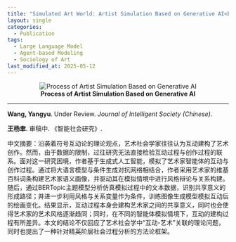 ```yaml
---
title: "Simulated Art World: Artist Simulation Based on Generative AI<br>“模拟艺术界“：基于生成式人工智能的艺术家智能体仿真模拟"
layout: single
categories:
  - Publication
tags:
  - Large Language Model
  - Agent-based Modeling
  - Sociology of Art
last_modified_at: 2025-05-12
---
```


<div class="research-content" markdown="1">

<p align="center">
  <img src="https://yangyuwang.netlify.app/assets/artist_agent_simulation.png" alt="Process of Artist Simulation Based on Generative AI">
  <br>
  <strong>Process of Artist Simulation Based on Generative AI</strong>
</p>


---

**Wang, Yangyu**. Under Review. *Journal of Intelligent Society (Chinese)*.

**王杨聿**. 审稿中. 《智能社会研究》.

中文摘要：沿袭着符号互动论的理论观点，艺术社会学家往往认为互动建构了艺术创作。然而，由于数据的限制，过往研究无法直接检验互动过程与创作过程的联系。面对这一研究困境，作者基于生成式人工智能，模拟了艺术家智能体的互动与创作过程。通过将大语言模型与条件生成对抗网络相结合，作者采用艺术家的维基百科词条构建艺术家语义画像，并驱动其在模拟情境中进行风格辩论与关系构建。随后，通过BERTopic主题模型分析仿真模拟过程中的文本数据，识别共享意义的形成路径；并进一步利用风格与关系变量作为条件，训练图像生成模型模拟互动后的绘画变化。结果显示，互动过程本身会建构艺术家之间的共享意义，同时也会使得艺术家的艺术风格逐渐趋同；同时，在不同的智能体模拟情境下，互动的建构过程有所差异。本文的结论不仅回应了艺术社会学中“互动-艺术”关联的理论问题，同时也提出了一种针对精英阶层社会过程分析的方法论框架。

</div>
